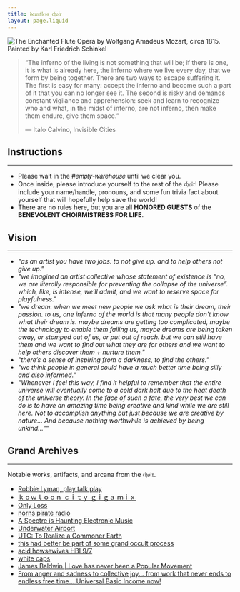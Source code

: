 ```yaml
---
title: 𝔡𝔞𝔲𝔫𝔱𝔩𝔢𝔰𝔰 𝔠𝔥𝔬𝔦𝔯
layout: page.liquid
---
```


![The Enchanted Flute Opera by Wolfgang Amadeus Mozart, circa 1815. Painted by Karl Friedrich Schinkel](/images/460677157_1034116388207433_3199492146196356430_n.png)

> “The inferno of the living is not something that will be; if there is one, it is what is already here, the inferno where we live every day, that we form by being together. There are two ways to escape suffering it. The first is easy for many: accept the inferno and become such a part of it that you can no longer see it. The second is risky and demands constant vigilance and apprehension: seek and learn to recognize who and what, in the midst of inferno, are not inferno, then make them endure, give them space.”
>
> ― Italo Calvino, Invisible Cities

## Instructions

---

- Please wait in the #𝑒𝑚𝑝𝑡𝑦-𝑤𝑎𝑟𝑒ℎ𝑜𝑢𝑠𝑒 until we clear you.
- Once inside, please introduce yourself to the rest of the 𝔠𝔥𝔬𝔦𝔯! Please include your name/handle, pronouns, and some fun trivia fact about yourself that will hopefully help save the world!
- There are no rules here, but you are all **HONORED GUESTS** of the **BENEVOLENT CHOIRMISTRESS FOR LIFE**.

## Vision

---

- _"as an artist you have two jobs: to not give up. and to help others not give up."_
- _"we imagined an artist collective whose statement of existence is “no, we are literally responsible for preventing the collapse of the universe”. which, like, is intense, we’ll admit, and we want to reserve space for playfulness."_
- _"we dream. when we meet new people we ask what is their dream, their passion. to us, one inferno of the world is that many people don't know what their dream is. maybe dreams are getting too complicated, maybe the technology to enable them failing us, maybe dreams are being taken away, or stomped out of us, or put out of reach. but we can still have them and we want to find out what they are for others and we want to help others discover them + nurture them."_
- _"there’s a sense of inspiring from a darkness, to find the others."_
- _"we think people in general could have a much better time being silly and also informed."_
- _"Whenever I feel this way, I find it helpful to remember that the entire universe will eventually come to a cold dark halt due to the heat death of the universe theory. In the face of such a fate, the very best we can do is to have an amazing time being creative and kind while we are still here. Not to accomplish anything but just because we are creative by nature... And because nothing worthwhile is achieved by being unkind...""_

## Grand Archives

---

Notable works, artifacts, and arcana from the 𝔠𝔥𝔬𝔦𝔯.

- [Robbie Lyman, play talk play](https://youtu.be/IzefbczYT6c?si=wYUEN-n64J7rcImz)
- [ｋｏｗｌｏｏｎ ｃｉｔｙ ｇｉｇａ ｍｉｘ](https://untitled.stream/library/project/5Dni4VMX9Qyt1ZvokMYqq)
- [Only Loss](https://donotresearch.substack.com/p/sarah-wambold-and-rem-moore-only)
- [norns pirate radio](https://github.com/norns-study-group/pirate-radio)
- [A Spectre is Haunting Electronic Music](https://certainsound.net/a-spectre-is-haunting-electronic-music/)
- [Underwater Airport](https://underwaterairport.bandcamp.com/)
- [UTC: To Realize a Commoner Earth](https://soundcloud.com/apodcastfornow/to-realize-a-commoner-earth)
- [this had better be part of some grand occult process](https://untitled.stream/library/project/RoTfZpW8dHvJVVpmd6kpf)
- [acid howsewives HBI 9/7](https://youtu.be/0wu9vBBJMLY)
- [white caps](https://teamofhermits.bandcamp.com/album/white-caps)
- [James Baldwin | Love has never been a Popular Movement](https://www.youtube.com/watch?v=6xpE2-IGPy8)
- [From anger and sadness to collective joy... from work that never ends to endless free time... Universal Basic Income now!](https://k-punk.org/no-more-miserable-monday-mornings/)
